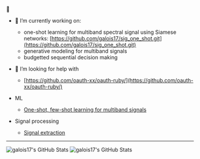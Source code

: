 👋

- 🔭 I’m currently working on:
  - one-shot learning for multiband spectral signal using Siamese networks: [https://github.com/galois17/sig_one_shot.git](https://github.com/galois17/sig_one_shot.git)
  - generative modeling for multiband signals 
  - budgetted sequential decision making
- 🤔 I’m looking for help with
  - [https://github.com/oauth-xx/oauth-ruby/](https://github.com/oauth-xx/oauth-ruby/)
 
- ML
  - [One-shot, few-shot learning for multiband signals](https://github.com/galois17/sig_one_shot.git)
- Signal processing
  - [Signal extraction](https://github.com/galois17/sig_extract.git)
  
<!--
**galois17/galois17** is a ✨ _special_ ✨ repository because its `README.md` (this file) appears on your GitHub profile.

Here are some ideas to get you started:

- 🔭 I’m currently working on ...
- 🌱 I’m currently learning ...
- 👯 I’m looking to collaborate on ...
- 🤔 I’m looking for help with ...
- 💬 Ask me about ...
- 📫 How to reach me: ...
- 😄 Pronouns: ...
- ⚡ Fun fact: ...
-->

-----

<img src="https://streak-stats.demolab.com?user=galois17&theme=default&hide_border=true" alt="galois17's GitHub Stats" />

<img src="https://github-readme-stats.vercel.app/api/top-langs/?username=galois17&theme=default&show_icons=true&hide_border=true&layout=compact" alt="galois17's GitHub Stats" />


